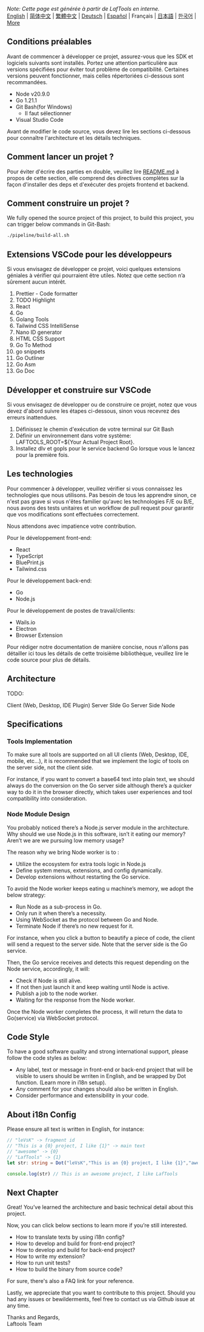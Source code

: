 <i>Note: Cette page est générée à partir de LafTools en interne.</i> <br/> [English](/docs/en_US/CONTRIBUTION.md)  |  [简体中文](/docs/zh_CN/CONTRIBUTION.md)  |  [繁體中文](/docs/zh_HK/CONTRIBUTION.md)  |  [Deutsch](/docs/de/CONTRIBUTION.md)  |  [Español](/docs/es/CONTRIBUTION.md)  |  Français  |  [日本語](/docs/ja/CONTRIBUTION.md)  |  [한국어](/docs/ko/CONTRIBUTION.md) | [More](/docs/) <br/>

## Conditions préalables

Avant de commencer à développer ce projet, assurez-vous que les SDK et logiciels suivants sont installés. Portez une attention particulière aux versions spécifiées pour éviter tout problème de compatibilité. Certaines versions peuvent fonctionner, mais celles répertoriées ci-dessous sont recommandées.

- Node v20.9.0
- Go 1.21.1
- Git Bash(for Windows)
  - Il faut sélectionner
- Visual Studio Code

Avant de modifier le code source, vous devez lire les sections ci-dessous pour connaître l'architecture et les détails techniques.

## Comment lancer un projet ?

Pour éviter d'écrire des parties en double, veuillez lire [README.md](../README.md) à propos de cette section, elle comprend des directives complètes sur la façon d'installer des deps et d'exécuter des projets frontend et backend.

## Comment construire un projet ?

We fully opened the source project of this project, to build this project, you can trigger below commands in Git-Bash:

```bash
./pipeline/build-all.sh
```

## Extensions VSCode pour les développeurs

Si vous envisagez de développer ce projet, voici quelques extensions géniales à vérifier qui pourraient être utiles. Notez que cette section n’a sûrement aucun intérêt.

1. Prettier - Code formatter
2. TODO Highlight
3. React
4. Go
5. Golang Tools
6. Tailwind CSS IntelliSense
7. Nano ID generator
8. HTML CSS Support
9. Go To Method
10. go snippets
11. Go Outliner
12. Go Asm
13. Go Doc

## Développer et construire sur VSCode

Si vous envisagez de développer ou de construire ce projet, notez que vous devez d'abord suivre les étapes ci-dessous, sinon vous recevrez des erreurs inattendues.

1. Définissez le chemin d'exécution de votre terminal sur Git Bash
2. Définir un environnement dans votre système: LAFTOOLS_ROOT=${Your Actual Project Root}.
3. Installez dlv et gopls pour le service backend Go lorsque vous le lancez pour la première fois.

## Les technologies

Pour commencer à développer, veuillez vérifier si vous connaissez les technologies que nous utilisons. Pas besoin de tous les apprendre sinon, ce n'est pas grave si vous n'êtes familier qu'avec les technologies F/E ou B/E, nous avons des tests unitaires et un workflow de pull request pour garantir que vos modifications sont effectuées correctement.

Nous attendons avec impatience votre contribution.

Pour le développement front-end:

- React
- TypeScript
- BluePrint.js
- Tailwind.css

Pour le développement back-end:

- Go
- Node.js

Pour le développement de postes de travail/clients:

- Wails.io
- Electron
- Browser Extension

Pour rédiger notre documentation de manière concise, nous n'allons pas détailler ici tous les détails de cette troisième bibliothèque, veuillez lire le code source pour plus de détails.

## Architecture

TODO:

Client (Web, Desktop, IDE Plugin)
<interact with>
Server SIde Go
<interact with>
Server Side Node

## Specifications

### Tools Implementation

To make sure all tools are supported on all UI clients (Web, Desktop, IDE, mobile, etc…), it is recommended that we implement the logic of tools on the server side, not the client side.

For instance, if you want to convert a base64 text into plain text, we should always do the conversion on the Go server side although there’s a quicker way to do it in the browser directly, which takes user experiences and tool compatibility into consideration.

### Node Module Design

You probably noticed there’s a Node.js server module in the architecture. Why should we use Node.js in this software, isn’t it eating our memory? Aren’t we are we pursuing low memory usage?

The reason why we bring Node worker is to :

- Utilize the ecosystem for extra tools logic in Node.js
- Define system menus, extensions, and config dynamically.
- Develop extensions without restarting the Go service.

To avoid the Node worker keeps eating u machine’s memory, we adopt the below strategy:

- Run Node as a sub-process in Go.
- Only run it when there’s a necessity.
- Using WebSocket as the protocol between Go and Node.
- Terminate Node if there’s no new request for it.

For instance, when you click a button to beautify a piece of code, the client will send a request to the server side. Note that the server side is the Go service.

Then, the Go service receives and detects this request depending on the Node service, accordingly, it will:

- Check if Node is still alive.
- If not then just launch it and keep waiting until Node is active.
- Publish a job to the node worker.
- Waiting for the response from the Node worker.

Once the Node worker completes the process, it will return the data to Go(service) via WebSocket protocol.

## Code Style

To have a good software quality and strong international support, please follow the code styles as below:

- Any label, text or message in front-end or back-end project that will be visible to users should be wrriten in English, and be wrapped by Dot function. (Learn more in i18n setup).
- Any comment for your changes should also be written in English.
- Consider performance and extensibility in your code.

## About i18n Config

Please ensure all text is written in English, for instance:

```Typescript
// "leVsK" -> fragment id
// "This is a {0} project, I like {1}" -> main text
// "awesome" -> {0}
// "LafTools" -> {1}
let str: string = Dot("leVsK","This is an {0} project, I like {1}","awesome","LafTools")

console.log(str) // This is an awesome project, I like LafTools
```

## Next Chapter

Great! You’ve learned the architecture and basic technical detail about this project.

Now, you can click below sections to learn more if you’re still interested.

- How to translate texts by using i18n config?
- How to develop and build for front-end project?
- How to develop and build for back-end project?
- How to write my extension?
- How to run unit tests?
- How to build the binary from source code?

For sure, there's also a FAQ link for your reference.

Lastly, we appreciate that you want to contribute to this project. Should you had any issues or bewilderments, feel free to contact us via Github issue at any time.

Thanks and Regards,  
Laftools Team
